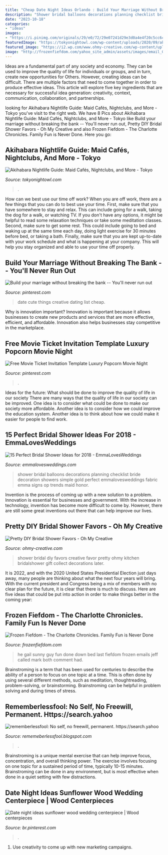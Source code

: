 ```yaml
---
title: "Cheap Date Night Ideas Orlando : Build Your Marriage Without Breaking The Bank -- You&#039;ll Never Run Out"
description: "Shower bridal balloons decorations planning checklist bride decoration showers simple gold perfect emmalovesweddings fabric emma signs op trends maid honor"
date: "2023-10-18"
categories:
- "ideas"
images:
- "https://i.pinimg.com/originals/29/e0/72/29e07241d29e3d0a4e4f20c5cc6cd60d.jpg"
featuredImage: "https://tokyonightowl.com/wp-content/uploads/2020/09/akihabara-nightlife-scaled.jpg"
featured_image: "https://i2.wp.com/www.ohmy-creative.com/wp-content/uploads/2014/05/Pretty-DIY-Bridal-Shower-Favor-Ideas.jpg.png.png?fit=650%2C998&amp;ssl=1"
image: "http://frozenfiefdom.com/yahoo_site_admin/assets/images/email_Gail_Hat_and_shades.293121048_std.jpg"
---
```



Ideas are a fundamental part of any society and economy. They can be used to improve the quality of life for individuals or groups, and in turn, create new opportunities for Others. However, creating ideas can be difficult. There are multiple factors that need to come together in order to produce effective ideas. This article will explore five key ingredients that are necessary for successful idea generation: creativity, context, communication, collaboration, and partnerships.

	

		
looking for Akihabara Nightlife Guide: Maid Cafés, Nightclubs, and More - Tokyo you've visit to the right web. We have 8 Pics about Akihabara Nightlife Guide: Maid Cafés, Nightclubs, and More - Tokyo like Build your marriage without breaking the bank -- You&#039;ll never run out, Pretty DIY Bridal Shower Favors - Oh My Creative and also Frozen Fiefdom - The Charlotte Chronicles. Family Fun is Never Done. Here you go:
		
    
## Akihabara Nightlife Guide: Maid Cafés, Nightclubs, And More - Tokyo

<img loading=lazy src="https://tokyonightowl.com/wp-content/uploads/2020/09/akihabara-nightlife-scaled.jpg" onerror="this.onerror=null;this.src='https://tse1.mm.bing.net/th?id=OIP.Q_RV8Ot8jc8myTGo-h0w7wHaE8&amp;pid=15.1';" alt="Akihabara Nightlife Guide: Maid Cafés, Nightclubs, and More - Tokyo">

_Source: tokyonightowl.com_

>. 

	

How can we best use our time off work?
When you are off work, there are a few things that you can do to best use your time. First, make sure that you have somewhere to stay and relax. This can include going for a walk, taking the dog for a walk, or watching TV. If you don't have any options, it might be helpful to read some relaxation techniques or take some meditation classes. Second, make sure to get some rest. This could include going to bed and waking up at the same time each day, doing light exercise for 30 minutes before bed, or taking a bath. Finally, make sure that you are kept up-to-date with your work schedule and what is happening at your company. This will help you stay organized and able to use your time off properly.

    
## Build Your Marriage Without Breaking The Bank -- You&#039;ll Never Run Out

<img loading=lazy src="https://i.pinimg.com/736x/c1/85/7c/c1857c6eee2b88e6f17992a8f9a26e54.jpg" onerror="this.onerror=null;this.src='https://tse3.mm.bing.net/th?id=OIP.qAjQMdKqZhwMbWnc92olJgHaOJ&amp;pid=15.1';" alt="Build your marriage without breaking the bank -- You&#039;ll never run out">

_Source: pinterest.com_

>date cute things creative dating list cheap. 

	

Why is innovation important?
Innovation is important because it allows businesses to create new products and services that are more effective, efficient, and affordable. Innovation also helps businesses stay competitive in the marketplace.

    
## Free Movie Ticket Invitation Template Luxury Popcorn Movie Night

<img loading=lazy src="https://i.pinimg.com/736x/cc/76/2f/cc762fcc910da948a49929d9dc404eb6.jpg" onerror="this.onerror=null;this.src='https://tse3.mm.bing.net/th?id=OIP.6Zta13EkhvMmlNOBUSfCyAHaHa&amp;pid=15.1';" alt="Free Movie Ticket Invitation Template Luxury Popcorn Movie Night">

_Source: pinterest.com_

>. 

	

Ideas for the future: What should be done to improve the quality of life in our society
There are many ways that the quality of life in our society can be improved. One idea is to consider what could be done to make our society more affordable. Another idea is to consider how we could improve the education system. Another idea is to think about how we could make it easier for people to find work.

    
## 15 Perfect Bridal Shower Ideas For 2018 - EmmaLovesWeddings

<img loading=lazy src="https://emmalovesweddings.com/wp-content/uploads/2017/11/vintage-bridal-shower-decoration-ideas-with-balloons.jpg" onerror="this.onerror=null;this.src='https://tse2.mm.bing.net/th?id=OIP._4JRHuhDojsmKNjF5UuAxwHaMZ&amp;pid=15.1';" alt="15 Perfect Bridal Shower Ideas for 2018 - EmmaLovesWeddings">

_Source: emmalovesweddings.com_

>shower bridal balloons decorations planning checklist bride decoration showers simple gold perfect emmalovesweddings fabric emma signs op trends maid honor. 

	

Invention is the process of coming up with a new solution to a problem. Innovation is essential for businesses and government. With the increase in technology, invention has become more difficult to come by. However, there are still some great inventions out there that can help improve our lives.

    
## Pretty DIY Bridal Shower Favors - Oh My Creative

<img loading=lazy src="https://i2.wp.com/www.ohmy-creative.com/wp-content/uploads/2014/05/Pretty-DIY-Bridal-Shower-Favor-Ideas.jpg.png.png?fit=650%2C998&amp;ssl=1" onerror="this.onerror=null;this.src='https://tse3.mm.bing.net/th?id=OIP.7CJQN34VFScpnHhsvJCW-QHaLX&amp;pid=15.1';" alt="Pretty DIY Bridal Shower Favors - Oh My Creative">

_Source: ohmy-creative.com_

>shower bridal diy favors creative favor pretty ohmy kitchen bridalshower gift collect decorations later. 

	

It is 2022, and with the 2020 United States Presidential Election just days away, many people are thinking about what the next four years will bring. With the current president and Congress being a mix of members with no clear plan for the future, it is clear that there is much to discuss. Here are five ideas that could be put into action in order to make things better in the coming year: 

    
## Frozen Fiefdom - The Charlotte Chronicles. Family Fun Is Never Done

<img loading=lazy src="http://frozenfiefdom.com/yahoo_site_admin/assets/images/email_Gail_Hat_and_shades.293121048_std.jpg" onerror="this.onerror=null;this.src='https://tse4.mm.bing.net/th?id=OIP.pxY7OPT0jg4Hyn3Dh4OjrgHaFA&amp;pid=15.1';" alt="Frozen Fiefdom - The Charlotte Chronicles. Family Fun is Never Done">

_Source: frozenfiefdom.com_

>he gail sunny guy fun done down bed last fiefdom frozen emails jeff called mark both comment had. 

	

Brainstroming is a term that has been used for centuries to describe the ability of a person to focus on one topic at a time. This is often done by using several different methods, such as meditation, thoughtreading, problem-solving, or brainstorming. Brainstroming can be helpful in problem solving and during times of stress.

    
## Rememberlessfool: No Self, No Freewill, Permanent. Https://search.yahoo

<img loading=lazy src="https://1.bp.blogspot.com/-_jJZoDill38/X06Z-qAxU8I/AAAAAAAAftk/pu07Z8B2Dlk0worHertkb08XqfPHxoWrwCLcBGAsYHQ/s640/Untitled2005.png" onerror="this.onerror=null;this.src='https://tse2.mm.bing.net/th?id=OIP.EqsxW4vcVCApt3cj7eqpLQHaEK&amp;pid=15.1';" alt="rememberlessfool: No self, no freewill, permanent. https://search.yahoo">

_Source: rememeberlessfool.blogspot.com_

>. 

	

Brainstroming is a unique mental exercise that can help improve focus, concentration, and overall thinking power. The exercise involves focusing on one topic for a sustained period of time, typically 10-15 minutes. Brainstroming can be done in any environment, but is most effective when done in a quiet setting with few distractions.

    
## Date Night Ideas Sunflower Wood Wedding Centerpiece | Wood Centerpieces

<img loading=lazy src="https://i.pinimg.com/originals/29/e0/72/29e07241d29e3d0a4e4f20c5cc6cd60d.jpg" onerror="this.onerror=null;this.src='https://tse4.mm.bing.net/th?id=OIP.HaBvCEE341i4U87PH0nP0AHaLI&amp;pid=15.1';" alt="Date night ideas sunflower wood wedding centerpiece | Wood centerpieces">

_Source: br.pinterest.com_

>. 

	

1. Use creativity to come up with new marketing campaigns.

